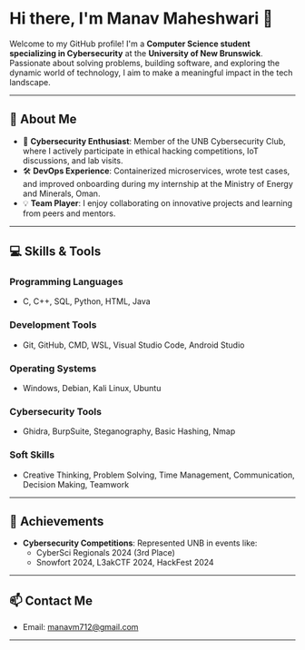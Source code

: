 # Hi there, I'm Manav Maheshwari 👋

Welcome to my GitHub profile! I'm a **Computer Science student specializing in Cybersecurity** at the **University of New Brunswick**. Passionate about solving problems, building software, and exploring the dynamic world of technology, I aim to make a meaningful impact in the tech landscape.

---

## 🚀 About Me

- 🔐 **Cybersecurity Enthusiast**: Member of the UNB Cybersecurity Club, where I actively participate in ethical hacking competitions, IoT discussions, and lab visits.
- 🛠️ **DevOps Experience**: Containerized microservices, wrote test cases, and improved onboarding during my internship at the Ministry of Energy and Minerals, Oman.
- 💡 **Team Player**: I enjoy collaborating on innovative projects and learning from peers and mentors.

---

## 💻 Skills & Tools

### **Programming Languages**
- C, C++, SQL, Python, HTML, Java

### **Development Tools**
- Git, GitHub, CMD, WSL, Visual Studio Code, Android Studio

### **Operating Systems**
- Windows, Debian, Kali Linux, Ubuntu

### **Cybersecurity Tools**
- Ghidra, BurpSuite, Steganography, Basic Hashing, Nmap

### **Soft Skills**
- Creative Thinking, Problem Solving, Time Management, Communication, Decision Making, Teamwork

---

## 🌟 Achievements

- **Cybersecurity Competitions**: Represented UNB in events like:
  - CyberSci Regionals 2024 (3rd Place)
  - Snowfort 2024, L3akCTF 2024, HackFest 2024


---

## 📫 Contact Me

- Email: [manavm712@gmail.com](mailto:manavm712@gmail.com)


---


